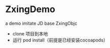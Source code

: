ZxingDemo
=========

a demo imitate JD base ZxingObjc


* clone 项目到本地
* 运行 pod install（前提是已经安装cocoapods）
